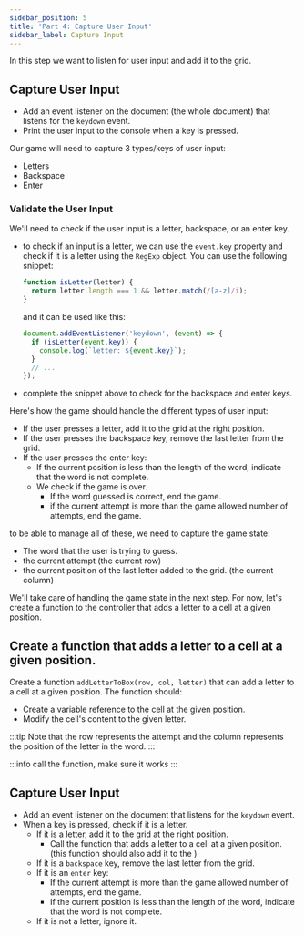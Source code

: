 ```yaml
---
sidebar_position: 5
title: 'Part 4: Capture User Input'
sidebar_label: Capture Input
---
```


In this step we want to listen for user input and add it to the grid.

## Capture User Input
- Add an event listener on the document (the whole document) that listens for the `keydown` event.
- Print the user input to the console when a key is pressed.

Our game will need to capture 3 types/keys of user input:
- Letters
- Backspace
- Enter

### Validate the User Input
We'll need to check if the user input is a letter, backspace, or an enter key.

- to check if an input is a letter, we can use the `event.key` property and check if it is a letter using the `RegExp` object. You can use the following snippet:
  ```js
  function isLetter(letter) {
    return letter.length === 1 && letter.match(/[a-z]/i);
  }
  ```
  and it can be used like this:

  ```js
  document.addEventListener('keydown', (event) => {
    if (isLetter(event.key)) {
      console.log(`letter: ${event.key}`);
    }
    // ...
  });
  ```
- complete the snippet above to check for the backspace and enter keys.

Here's how the game should handle the different types of user input:
- If the user presses a letter, add it to the grid at the right position.
- If the user presses the backspace key, remove the last letter from the grid.
- If the user presses the enter key:
  - If the current position is less than the length of the word, indicate that the word is not complete.
  - We check if the game is over.
    - If the word guessed is correct, end the game.
    - if the current attempt is more than the game allowed number of attempts, end the game.


to be able to manage all of these, we need to capture the game state:
- The word that the user is trying to guess.
- the current attempt (the current row)
- the current position of the last letter added to the grid. (the current column)

We'll take care of handling the game state in the next step. For now, let's create a function to the controller that adds a letter to a cell at a given position.



## Create a function that adds a letter to a cell at a given position.
Create a function `addLetterToBox(row, col, letter)` that can add a letter to a cell at a given position. The function should:
- Create a variable reference to the cell at the given position.
- Modify the cell's content to the given letter.

:::tip
  Note that the row represents the attempt and the column represents the position of the letter in the word.
:::

:::info
  call the function, make sure it works
:::

## Capture User Input
- Add an event listener on the document that listens for the `keydown` event.
- When a key is pressed, check if it is a letter.
  - If it is a letter, add it to the grid at the right position.
    - Call the function that adds a letter to a cell at a given position. (this function should also add it to the )
  - If it is a `backspace` key, remove the last letter from the grid.
  - If it is an `enter` key:
    - If the current attempt is more than the game allowed number of attempts, end the game.
    - If the current position is less than the length of the word, indicate that the word is not complete.
  - If it is not a letter, ignore it.





